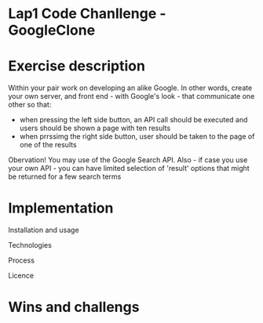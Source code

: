 # Lap1 Code Chanllenge - GoogleClone

# Exercise description

Within your pair work on developing an alike Google. In other words, create your own server, and front end - with Google's look - that communicate one other so that:

- when pressing the left side button, an API call should be executed and users should be shown a page with ten results
- when prrssimg the right side button, user should be taken to the page of one of the results

Obervation! You may use of the Google Search API. Also - if case you use your own API - you can have limited selection of 'result' options that might be returned for a few search terms

# Implementation

Installation and usage

Technologies

Process

Licence

# Wins and challengs
